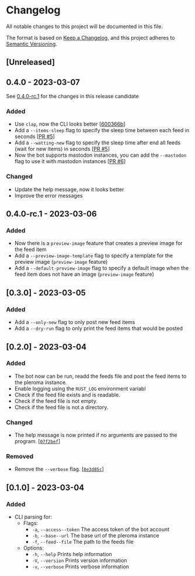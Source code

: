 # Changelog
All notable changes to this project will be documented in this file.

The format is based on [Keep a Changelog](https://keepachangelog.com/en/1.0.0/),
and this project adheres to [Semantic Versioning](https://semver.org/spec/v2.0.0.html).

## [Unreleased]

## 0.4.0 - 2023-03-07
See [0.4.0-rc.1](#040-rc1---2023-03-06) for the changes in this release candidate
### Added
- Use `clap`, now the CLI looks better [[600366b](https://github.com/TheAwiteb/pleroma-rss/commit/600366bf683fd902346eefed9456b2a52562f0cc)]
- Add a `--items-sleep` flag to specify the sleep time between each feed in seconds [[PR #5](https://github.com/TheAwiteb/pleroma-rss/pull/5)]
- Add a `--watting-new` flag to specify the sleep time after end all feeds (wait for new items) in seconds [[PR #5](https://github.com/TheAwiteb/pleroma-rss/pull/5)]
- Now the bot supports mastodon instances, you can add the `--mastodon` flag to use it with mastodon instances [[PR #6](https://github.com/TheAwiteb/pleroma-rss/pull/6)]

### Changed
- Update the help message, now it looks better
- Improve the error messages

## 0.4.0-rc.1 - 2023-03-06
### Added
- Now there is a `preview-image` feature that creates a preview image for the feed item
- Add a `--preview-image-template` flag to specify a template for the preview image (`preview-image` feature)
- Add a `--default-preview-image` flag to specify a default image when the feed item does not have an image (`preview-image` feature)

## [0.3.0] - 2023-03-05
### Added
- Add a `--only-new` flag to only post new feed items
- Add a `--dry-run` flag to only print the feed items that would be posted


## [0.2.0] - 2023-03-04
### Added
- The bot now can be run, readd the feeds file and post the feed items to the pleroma instance.
- Enable logging using the `RUST_LOG` environment variabl
- Check if the feed file exists and is readable.
- Check if the feed file is not empty.
- Check if the feed file is not a directory.

### Changed
- The help message is now printed if no arguments are passed to the program. [[`07f2bef`](https://github.com/TheAwiteb/pleroma-rss/commit/07f2beff4f38a24c972e6c8ef38cfd178a0e4539)]
### Removed
- Remove the `--verbose` flag. [[`8e3d85c`](https://github.com/TheAwiteb/pleroma-rss/commit/8e3d85c714a2f43da0f887d8b217f6ff6a3f08dc)]

## [0.1.0] - 2023-03-04
### Added
- CLI parsing for:
  - Flags:
    - `-a`, `--access--token` The access token of the bot account
    - `-b`, `--base--url`     The base url of the pleroma instance
    - `-f`, `--feed--file`    The path to the feeds file 
  - Options:
    - `-h`, `--help`          Prints help information
    - `-V`, `--version`       Prints version information
    - `-v`, `--verbose`       Prints verbose information
